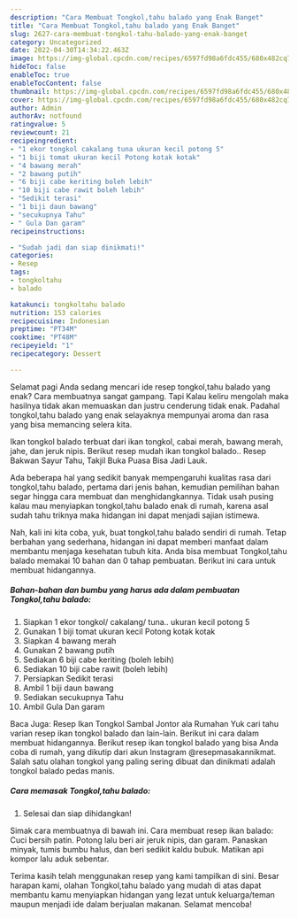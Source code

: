 ```yaml
---
description: "Cara Membuat Tongkol,tahu balado yang Enak Banget"
title: "Cara Membuat Tongkol,tahu balado yang Enak Banget"
slug: 2627-cara-membuat-tongkol-tahu-balado-yang-enak-banget
category: Uncategorized
date: 2022-04-30T14:34:22.463Z
image: https://img-global.cpcdn.com/recipes/6597fd98a6fdc455/680x482cq70/tongkoltahu-balado-foto-resep-utama.jpg
hideToc: false
enableToc: true
enableTocContent: false
thumbnail: https://img-global.cpcdn.com/recipes/6597fd98a6fdc455/680x482cq70/tongkoltahu-balado-foto-resep-utama.jpg
cover: https://img-global.cpcdn.com/recipes/6597fd98a6fdc455/680x482cq70/tongkoltahu-balado-foto-resep-utama.jpg
author: Admin
authorAv: notfound
ratingvalue: 5
reviewcount: 21
recipeingredient:
- "1 ekor tongkol cakalang tuna ukuran kecil potong 5"
- "1 biji tomat ukuran kecil Potong kotak kotak"
- "4 bawang merah"
- "2 bawang putih"
- "6 biji cabe keriting boleh lebih"
- "10 biji cabe rawit boleh lebih"
- "Sedikit terasi"
- "1 biji daun bawang"
- "secukupnya Tahu"
- " Gula Dan garam"
recipeinstructions:

- "Sudah jadi dan siap dinikmati!"
categories:
- Resep
tags:
- tongkoltahu
- balado

katakunci: tongkoltahu balado 
nutrition: 153 calories
recipecuisine: Indonesian
preptime: "PT34M"
cooktime: "PT48M"
recipeyield: "1"
recipecategory: Dessert

---
```



Selamat pagi Anda sedang mencari ide resep tongkol,tahu balado yang enak? Cara membuatnya sangat gampang. Tapi Kalau keliru mengolah maka hasilnya tidak akan memuaskan dan justru cenderung tidak enak. Padahal tongkol,tahu balado yang enak selayaknya mempunyai aroma dan rasa yang bisa memancing selera kita.


Ikan tongkol balado terbuat dari ikan tongkol, cabai merah, bawang merah, jahe, dan jeruk nipis. Berikut resep mudah ikan tongkol balado.. Resep Bakwan Sayur Tahu, Takjil Buka Puasa Bisa Jadi Lauk.

Ada beberapa hal yang sedikit banyak mempengaruhi kualitas rasa dari tongkol,tahu balado, pertama dari jenis bahan, kemudian pemilihan bahan segar hingga cara membuat dan menghidangkannya. Tidak usah pusing kalau mau menyiapkan tongkol,tahu balado enak di rumah, karena asal sudah tahu triknya maka hidangan ini dapat menjadi sajian istimewa.


Nah, kali ini kita coba, yuk, buat tongkol,tahu balado sendiri di rumah. Tetap berbahan yang sederhana, hidangan ini dapat memberi manfaat dalam membantu menjaga kesehatan tubuh kita. Anda bisa membuat Tongkol,tahu balado memakai 10 bahan dan 0 tahap pembuatan. Berikut ini cara untuk membuat hidangannya.

<!--inarticleads1-->

##### Bahan-bahan dan bumbu yang harus ada dalam pembuatan Tongkol,tahu balado:

1. Siapkan 1 ekor tongkol/ cakalang/ tuna.. ukuran kecil potong 5
1. Gunakan 1 biji tomat ukuran kecil Potong kotak kotak
1. Siapkan 4 bawang merah
1. Gunakan 2 bawang putih
1. Sediakan 6 biji cabe keriting (boleh lebih)
1. Sediakan 10 biji cabe rawit (boleh lebih)
1. Persiapkan Sedikit terasi
1. Ambil 1 biji daun bawang
1. Sediakan secukupnya Tahu
1. Ambil  Gula Dan garam


Baca Juga: Resep Ikan Tongkol Sambal Jontor ala Rumahan Yuk cari tahu varian resep ikan tongkol balado dan lain-lain. Berikut ini cara dalam membuat hidangannya. Berikut resep ikan tongkol balado yang bisa Anda coba di rumah, yang dikutip dari akun Instagram @resepmasakannikmat. Salah satu olahan tongkol yang paling sering dibuat dan dinikmati adalah tongkol balado pedas manis. 

<!--inarticleads2-->

##### Cara memasak Tongkol,tahu balado:


1. Selesai dan siap dihidangkan!

Simak cara membuatnya di bawah ini. Cara membuat resep ikan balado: Cuci bersih patin. Potong lalu beri air jeruk nipis, dan garam. Panaskan minyak, tumis bumbu halus, dan beri sedikit kaldu bubuk. Matikan api kompor lalu aduk sebentar. 

Terima kasih telah menggunakan resep yang kami tampilkan di sini. Besar harapan kami, olahan Tongkol,tahu balado yang mudah di atas dapat membantu kamu menyiapkan hidangan yang lezat untuk keluarga/teman maupun menjadi ide dalam berjualan makanan. Selamat mencoba!
